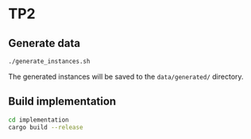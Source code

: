 # TP2

## Generate data

```sh
./generate_instances.sh
```

The generated instances will be saved to the `data/generated/` directory.

## Build implementation

```sh
cd implementation
cargo build --release
```
